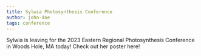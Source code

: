 ```yaml
---
title: Sylwia Photosynthesis Conference
author: john-doe
tags: conference
---
```


Sylwia is leaving for the 2023 Eastern Regional Photosynthesis Conference in Woods Hole, MA today! Check out her poster here!